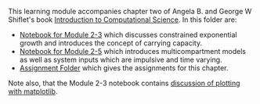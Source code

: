 This learning module accompanies chapter two of Angela B. and George W Shiflet's
book [Introduction to Computational Science](https://ics.wofford-ecs.org/).  In this folder are:
- [Notebook for Module 2-3](Module_2_3.ipynb) which discusses constrained exponential growth and introduces
the concept of carrying capacity.
- [Notebook for Module 2-5](Module_2_5.ipynb) which introduces multicompartment models as well as
system inputs which are impulsive and time varying.
- [Assignment Folder](Assignment.ipynb) which gives the assignments for this chapter.

Note also, that the Module 2-3 notebook contains [discussion of plotting with matplotlib](Module_2_3.ipynb#Note-on-Plotting).